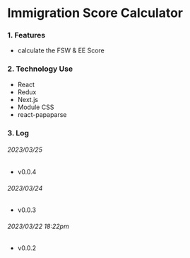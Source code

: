 # Immigration Score Calculator

### 1. Features

- calculate the FSW & EE Score

### 2. Technology Use

- React
- Redux
- Next.js
- Module CSS
- react-papaparse

### 3. Log

###### 2023/03/25

- v0.0.4

###### 2023/03/24

- v0.0.3

###### 2023/03/22 18:22pm

- v0.0.2





